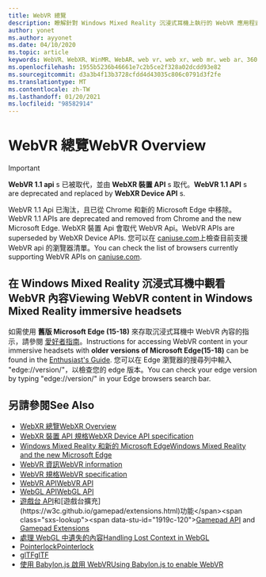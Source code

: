 ```yaml
---
title: WebVR 總覽
description: 瞭解針對 Windows Mixed Reality 沉浸式耳機上執行的 WebVR 應用程式，使用和開發的基本概念。
author: yonet
ms.author: ayyonet
ms.date: 04/10/2020
ms.topic: article
keywords: WebVR、WebXR、WinMR、WebAR、web vr、web xr、web mr、web ar、360、360影片、360影片、360相片、360相片、360內容、沉浸式 web、immersiveweb、IW
ms.openlocfilehash: 1955b5236b46661e7c2b5ce2f328a02dcdd93e82
ms.sourcegitcommit: d3a3b4f13b3728cfdd4d43035c806c0791d3f2fe
ms.translationtype: MT
ms.contentlocale: zh-TW
ms.lasthandoff: 01/20/2021
ms.locfileid: "98582914"
---
```

# <a name="webvr-overview"></a><span data-ttu-id="1919c-104">WebVR 總覽</span><span class="sxs-lookup"><span data-stu-id="1919c-104">WebVR Overview</span></span>

> [!IMPORTANT]
> <span data-ttu-id="1919c-105">**WebVR 1.1 api** s 已被取代，並由 **WebXR 裝置 API** s 取代。</span><span class="sxs-lookup"><span data-stu-id="1919c-105">**WebVR 1.1 API** s are deprecated and replaced by **WebXR Device API** s.</span></span>

<span data-ttu-id="1919c-106">WebVR 1.1 Api 已淘汰，且已從 Chrome 和新的 Microsoft Edge 中移除。</span><span class="sxs-lookup"><span data-stu-id="1919c-106">WebVR 1.1 APIs are deprecated and removed from Chrome and the new Microsoft Edge.</span></span> <span data-ttu-id="1919c-107">WebXR 裝置 Api 會取代 WebVR Api。</span><span class="sxs-lookup"><span data-stu-id="1919c-107">WebVR APIs are superseded by WebXR Device APIs.</span></span> <span data-ttu-id="1919c-108">您可以在 [caniuse.com](https://caniuse.com/#search=webvr)上檢查目前支援 WebVR api 的瀏覽器清單。</span><span class="sxs-lookup"><span data-stu-id="1919c-108">You can check the list of browsers currently supporting WebVR APIs on [caniuse.com](https://caniuse.com/#search=webvr).</span></span>

## <a name="viewing-webvr-content-in-windows-mixed-reality-immersive-headsets"></a><span data-ttu-id="1919c-109">在 Windows Mixed Reality 沉浸式耳機中觀看 WebVR 內容</span><span class="sxs-lookup"><span data-stu-id="1919c-109">Viewing WebVR content in Windows Mixed Reality immersive headsets</span></span>

<span data-ttu-id="1919c-110">如需使用 **舊版 Microsoft Edge (15-18)** 來存取沉浸式耳機中 WebVR 內容的指示，請參閱 [愛好者指南](/windows/mixed-reality/enthusiast-guide/webvr)。</span><span class="sxs-lookup"><span data-stu-id="1919c-110">Instructions for accessing WebVR content in your immersive headsets with **older versions of Microsoft Edge(15-18)** can be found in the [Enthusiast's Guide](/windows/mixed-reality/enthusiast-guide/webvr).</span></span> <span data-ttu-id="1919c-111">您可以在 Edge 瀏覽器的搜尋列中輸入 "edge://version/"，以檢查您的 edge 版本。</span><span class="sxs-lookup"><span data-stu-id="1919c-111">You can check your edge version by typing "edge://version/" in your Edge browsers search bar.</span></span>

## <a name="see-also"></a><span data-ttu-id="1919c-112">另請參閱</span><span class="sxs-lookup"><span data-stu-id="1919c-112">See Also</span></span>

* [<span data-ttu-id="1919c-113">WebXR 總覽</span><span class="sxs-lookup"><span data-stu-id="1919c-113">WebXR Overview</span></span>](webxr-overview.md)
* [<span data-ttu-id="1919c-114">WebXR 裝置 API 規格</span><span class="sxs-lookup"><span data-stu-id="1919c-114">WebXR Device API specification</span></span>](https://immersive-web.github.io/webxr/)
* [<span data-ttu-id="1919c-115">Windows Mixed Reality 和新的 Microsoft Edge</span><span class="sxs-lookup"><span data-stu-id="1919c-115">Windows Mixed Reality and the new Microsoft Edge</span></span>](/windows/mixed-reality/new-microsoft-edge)
* [<span data-ttu-id="1919c-116">WebVR 資訊</span><span class="sxs-lookup"><span data-stu-id="1919c-116">WebVR information</span></span>](https://webvr.info)
* [<span data-ttu-id="1919c-117">WebVR 規格</span><span class="sxs-lookup"><span data-stu-id="1919c-117">WebVR specification</span></span>](https://w3c.github.io/webvr/)
* <span data-ttu-id="1919c-118">[WebVR API](/previous-versions//mt806281(v=vs.85))</span><span class="sxs-lookup"><span data-stu-id="1919c-118">[WebVR API](/previous-versions//mt806281(v=vs.85))</span></span>
* <span data-ttu-id="1919c-119">[WebGL API](/previous-versions/windows/internet-explorer/ie-developer/dev-guides/bg182648(v=vs.85))</span><span class="sxs-lookup"><span data-stu-id="1919c-119">[WebGL API](/previous-versions/windows/internet-explorer/ie-developer/dev-guides/bg182648(v=vs.85))</span></span>
* <span data-ttu-id="1919c-120">[遊戲台 API](https://msdn.microsoft.com/library/dn743630(v=vs.85).aspx)和[遊戲台擴充](https://w3c.github.io/gamepad/extensions.html)功能</span><span class="sxs-lookup"><span data-stu-id="1919c-120">[Gamepad API](https://msdn.microsoft.com/library/dn743630(v=vs.85).aspx) and [Gamepad Extensions](https://w3c.github.io/gamepad/extensions.html)</span></span>
* [<span data-ttu-id="1919c-121">處理 WebGL 中遺失的內容</span><span class="sxs-lookup"><span data-stu-id="1919c-121">Handling Lost Context in WebGL</span></span>](https://www.khronos.org/webgl/wiki/HandlingContextLost)
* [<span data-ttu-id="1919c-122">Pointerlock</span><span class="sxs-lookup"><span data-stu-id="1919c-122">Pointerlock</span></span>](https://www.w3.org/TR/pointerlock/)
* [<span data-ttu-id="1919c-123">glTF</span><span class="sxs-lookup"><span data-stu-id="1919c-123">glTF</span></span>](https://www.khronos.org/gltf)
* [<span data-ttu-id="1919c-124">使用 Babylon.js 啟用 WebVR</span><span class="sxs-lookup"><span data-stu-id="1919c-124">Using Babylon.js to enable WebVR</span></span>](/windows/uwp/get-started/adding-webvr-to-a-babylonjs-game)
